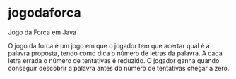 # jogodaforca
Jogo da Forca em Java

O jogo da forca é um jogo em que o jogador tem que acertar qual é a palavra proposta, tendo como dica o número de letras da palavra. 
A cada letra errada o número de tentativas é reduzido.
O jogador ganha quando conseguir descobrir a palavra antes do número de tentativas chegar a zero.
